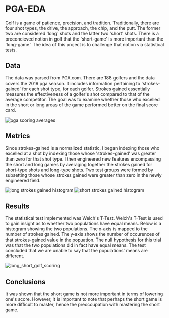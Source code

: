 # PGA-EDA

Golf is a game of patience, precision, and tradition. Traditionally, there are four shot types, the drive, the approach, the chip, and the putt. The former two are considered 'long' shots and the latter two 'short' shots. There is a preconcieved notion in golf that the 'short-game' is more important than the 'long-game.' The idea of this project is to challenge that notion via statistical tests.

## Data
The data was parsed from PGA.com. There are 188 golfers and the data covers the 2019 pga season. It includes information pertaining to 'strokes-gained' for each shot type, for each golfer. Strokes gained essentially measures the effectiveness of a golfer's shot compared to that of the average competitor. The goal was to examine whether those who excelled in the short or long areas of the game performed better on the final score card.

![pga scoring averages](https://user-images.githubusercontent.com/59183694/119506252-5b704c00-bd33-11eb-90cb-684f4c002c1a.png)


## Metrics
Since strokes-gained is a normalized statistic, I began indexing those who excelled at a shot by indexing those whose 'strokes-gained' was greater than zero for that shot type. I then engineered new features encompassing the short and long games by averaging together the strokes gained for short-type shots and long-type shots. Two test groups were formed by subsetting those whose strokes gained were greater than zero in the newly engineered field.


![long strokes gained histogram](https://user-images.githubusercontent.com/59183694/119506141-3f6caa80-bd33-11eb-802b-6ce8f973983c.png)
![short strokes gained histogram](https://user-images.githubusercontent.com/59183694/119506217-527f7a80-bd33-11eb-84e6-1eafb320c8d5.png)



## Results
The statistical test implemented was Welch's T-Test. Welch's T-Test is used to gain insight as to whether two populations have equal means. Below is a histogram showing the two populations. The x-axis is mapped to the number of strokes gained. The y-axis shows the number of occurences of that strokes-gained value in the popuation. The null hypothesis for this trial was that the two populations did in fact have equal means. The test concluded that we are unable to say that the populations' means are different. 

![long_short_golf_scoring](https://user-images.githubusercontent.com/59183694/119506307-67f4a480-bd33-11eb-9498-3573c5588443.png)

## Conclusions
It was shown that the short game is not more important in terms of lowering one's score. However, it is important to note that perhaps the short game is more difficult to master, hence the preoccupation with mastering the short game. 
